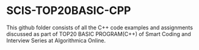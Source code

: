 # SCIS-TOP20BASIC-CPP

This github folder consists of all the C++ code examples and assignments discussed as part of TOP20 BASIC PROGRAM(C++) of Smart Coding and Interview Series at Algorithmica Online.
